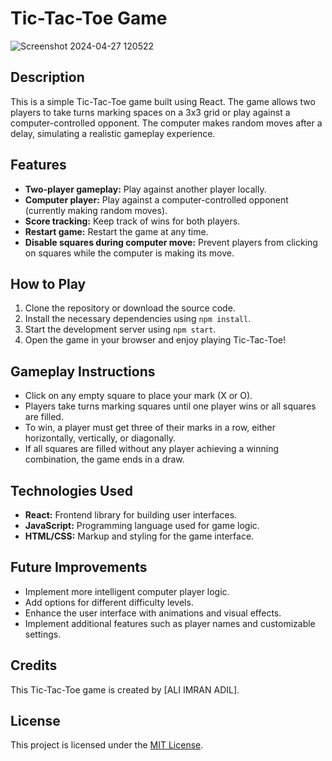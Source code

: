 # Tic-Tac-Toe Game

![Screenshot 2024-04-27 120522](https://github.com/IMRANDIL/Tic_Toc_Toe_React_JS/assets/71559091/0a1767d1-f64d-401f-b668-4481054e21de)


## Description
This is a simple Tic-Tac-Toe game built using React. The game allows two players to take turns marking spaces on a 3x3 grid or play against a computer-controlled opponent. The computer makes random moves after a delay, simulating a realistic gameplay experience.

## Features
- **Two-player gameplay:** Play against another player locally.
- **Computer player:** Play against a computer-controlled opponent (currently making random moves).
- **Score tracking:** Keep track of wins for both players.
- **Restart game:** Restart the game at any time.
- **Disable squares during computer move:** Prevent players from clicking on squares while the computer is making its move.

## How to Play
1. Clone the repository or download the source code.
2. Install the necessary dependencies using `npm install`.
3. Start the development server using `npm start`.
4. Open the game in your browser and enjoy playing Tic-Tac-Toe!

## Gameplay Instructions
- Click on any empty square to place your mark (X or O).
- Players take turns marking squares until one player wins or all squares are filled.
- To win, a player must get three of their marks in a row, either horizontally, vertically, or diagonally.
- If all squares are filled without any player achieving a winning combination, the game ends in a draw.

## Technologies Used
- **React:** Frontend library for building user interfaces.
- **JavaScript:** Programming language used for game logic.
- **HTML/CSS:** Markup and styling for the game interface.

## Future Improvements
- Implement more intelligent computer player logic.
- Add options for different difficulty levels.
- Enhance the user interface with animations and visual effects.
- Implement additional features such as player names and customizable settings.

## Credits
This Tic-Tac-Toe game is created by [ALI IMRAN ADIL].

## License
This project is licensed under the [MIT License](LICENSE).
